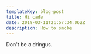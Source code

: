 ```yaml
---
templateKey: blog-post
title: Hi cade
date: 2018-03-11T21:57:34.062Z
description: How to smoke
---
```

Don't be a dringus.
